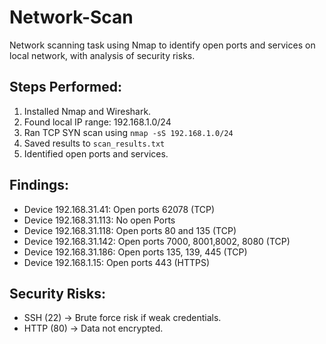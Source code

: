 # Network-Scan
Network scanning task using Nmap to identify open ports and services on local network, with analysis of security risks.

## Steps Performed:
1. Installed Nmap and Wireshark.
2. Found local IP range: 192.168.1.0/24
3. Ran TCP SYN scan using `nmap -sS 192.168.1.0/24`
4. Saved results to `scan_results.txt`
5. Identified open ports and services.

## Findings:
- Device 192.168.31.41: Open ports 62078 (TCP)
- Device 192.168.31.113: No open Ports
- Device 192.168.31.118: Open ports 80 and 135 (TCP)
- Device 192.168.31.142: Open ports 7000, 8001,8002, 8080 (TCP)
- Device 192.168.31.186: Open ports 135, 139, 445 (TCP)
- Device 192.168.1.15: Open ports 443 (HTTPS)

## Security Risks:
- SSH (22) → Brute force risk if weak credentials.
- HTTP (80) → Data not encrypted.
